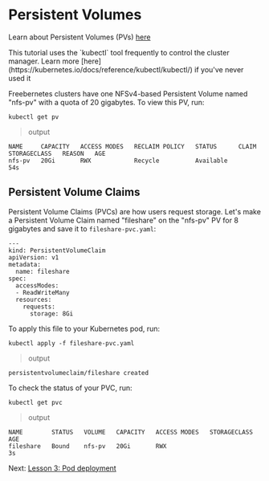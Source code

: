 # Persistent Volumes

Learn about Persistent Volumes (PVs) [here](https://kubernetes.io/docs/concepts/storage/persistent-volumes/)

<div class="alert alert-info" role="alert">
    This tutorial uses the `kubectl` tool frequently to control the cluster manager. Learn more [here](https://kubernetes.io/docs/reference/kubectl/kubectl/) if you've never used it
</div>

Freebernetes clusters have one NFSv4-based Persistent Volume named "nfs-pv" with a quota of 20 gigabytes. To view this PV, run:

```
kubectl get pv
```

> output

```
NAME     CAPACITY   ACCESS MODES   RECLAIM POLICY   STATUS      CLAIM   STORAGECLASS   REASON   AGE
nfs-pv   20Gi       RWX            Recycle          Available                                   54s
```

## Persistent Volume Claims

Persistent Volume Claims (PVCs) are how users request storage. 
Let's make a Persistent Volume Claim named "fileshare" on the "nfs-pv" PV for 8 gigabytes and save it to `fileshare-pvc.yaml`:

```
---
kind: PersistentVolumeClaim
apiVersion: v1
metadata:
  name: fileshare
spec:
  accessModes:
  - ReadWriteMany
  resources:
    requests:
      storage: 8Gi
```

To apply this file to your Kubernetes pod, run:

```
kubectl apply -f fileshare-pvc.yaml
```

> output
```
persistentvolumeclaim/fileshare created
```

To check the status of your PVC, run:
```
kubectl get pvc
```

> output
```
NAME        STATUS   VOLUME   CAPACITY   ACCESS MODES   STORAGECLASS   AGE
fileshare   Bound    nfs-pv   20Gi       RWX                           3s
```

Next: [Lesson 3: Pod deployment](03-pod-deployment.md)
